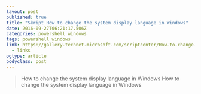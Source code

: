 ```yaml
---
layout: post 
published: true 
title: "Skript How to change the system display language in Windows" 
date: 2016-09-27T06:21:17.506Z 
categories: powershell windows
tags: powershell windows
link: https://gallery.technet.microsoft.com/scriptcenter/How-to-change-the-system-5a963f8e 
  - links
ogtype: article 
bodyclass: post 
---
```


> How to change the system display language in Windows
How to change the system display language in Windows